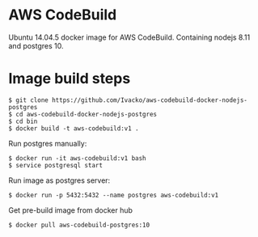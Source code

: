 # AWS CodeBuild

Ubuntu 14.04.5 docker image for AWS CodeBuild. Containing nodejs 8.11 and postgres 10.

# Image build steps
```
$ git clone https://github.com/Ivacko/aws-codebuild-docker-nodejs-postgres
$ cd aws-codebuild-docker-nodejs-postgres
$ cd bin
$ docker build -t aws-codebuild:v1 .
```
Run postgres manually:
```
$ docker run -it aws-codebuild:v1 bash
$ service postgresql start
```

Run image as postgres server:
```
$ docker run -p 5432:5432 --name postgres aws-codebuild:v1
```

Get pre-build image from docker hub
```
$ docker pull aws-codebuild-postgres:10
```